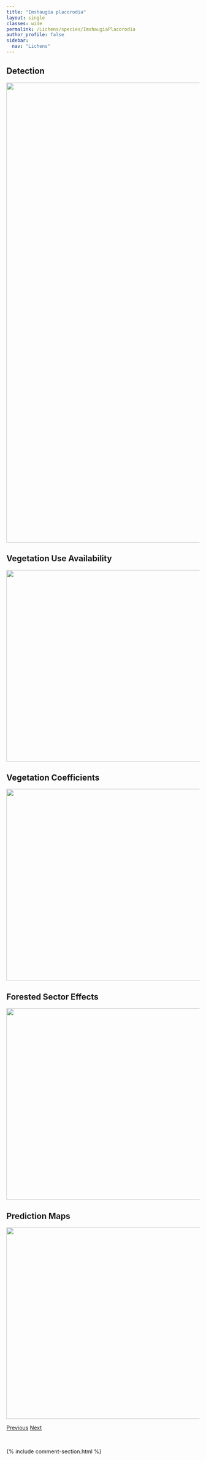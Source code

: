 ```yaml
---
title: "Imshaugia placorodia"
layout: single
classes: wide
permalink: /Lichens/species/ImshaugiaPlacorodia
author_profile: false
sidebar:
  nav: "Lichens"
---
```


<h2>Detection</h2>

<a href="https://drive.google.com/uc?export=view&id=1mEaUIYefHs4KsWzhGRFPxoFB0tub0SRe">
<img src="https://drive.google.com/uc?export=view&id=1mEaUIYefHs4KsWzhGRFPxoFB0tub0SRe" height = "1200" width = "800">
</a>


<h2>Vegetation Use Availability</h2>

<a href="https://drive.google.com/uc?export=view&id=1ztVqGA25ZOkN4MVxdKwNhpf1HoU7j_Co">
<img src="https://drive.google.com/uc?export=view&id=1ztVqGA25ZOkN4MVxdKwNhpf1HoU7j_Co" height = "500" width = "1000">
</a>


<h2>Vegetation Coefficients</h2>

<a href="https://drive.google.com/uc?export=view&id=1dAMEdra9Xihq7sw-Z4qJrwGcywEEnwA9">
<img src="https://drive.google.com/uc?export=view&id=1dAMEdra9Xihq7sw-Z4qJrwGcywEEnwA9" height = "500" width = "1000">
</a>


<h2>Forested Sector Effects</h2>

<a href="https://drive.google.com/uc?export=view&id=1WN_bPxaDebYMeveVt0BDUZ6R9EmMoKxj">
<img src="https://drive.google.com/uc?export=view&id=1WN_bPxaDebYMeveVt0BDUZ6R9EmMoKxj" height = "500" width = "1000">
</a>


<h2>Prediction Maps</h2>

<a href="https://drive.google.com/uc?export=view&id=1AHbcO7yWj1SBZJ4AlXSEiLYyT-hQgEyq">
<img src="https://drive.google.com/uc?export=view&id=1AHbcO7yWj1SBZJ4AlXSEiLYyT-hQgEyq" height = "500" width = "1000">
</a>


<a href="/DevelopmentWebsite/Lichens/species/ImshaugiaAleurites" class="pagination--pager" title="Imshaugia aleurites">Previous</a> <a href="/DevelopmentWebsite/Lichens/species/KaernefeltiaMerrillii" class="pagination--pager" title="Kaernefeltia merrillii">Next</a>

<p>&nbsp;</p>

{% include comment-section.html %}
